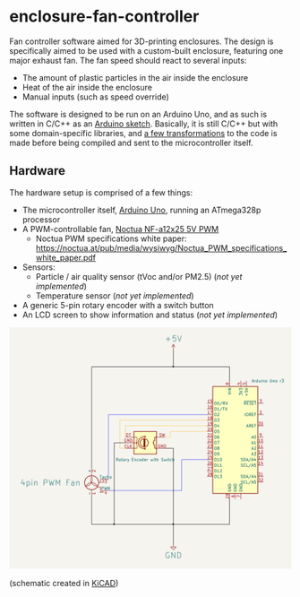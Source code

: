 ﻿# enclosure-fan-controller

Fan controller software aimed for 3D-printing enclosures. The design is specifically aimed to be used with a custom-built enclosure, featuring one major exhaust fan. The fan speed should react to several inputs:
- The amount of plastic particles in the air inside the enclosure
- Heat of the air inside the enclosure
- Manual inputs (such as speed override)

The software is designed to be run on an Arduino Uno, and as such is written in C/C++ as an [Arduino sketch](https://docs.arduino.cc/learn/programming/sketches/). Basically, it is still C/C++ but with some domain-specific libraries, and [a few transformations](https://arduino.github.io/arduino-cli/1.0/sketch-build-process/) to the code is made before being compiled and sent to the microcontroller itself.

## Hardware
The hardware setup is comprised of a few things:
- The microcontroller itself, [Arduino Uno](https://docs.arduino.cc/hardware/uno-rev3/), running an ATmega328p processor
- A PWM-controllable fan, [Noctua NF-a12x25 5V PWM](https://noctua.at/en/nf-a12x25-5v-pwm/specification)
	- Noctua PWM specifications white paper: https://noctua.at/pub/media/wysiwyg/Noctua_PWM_specifications_white_paper.pdf
- Sensors:
	- Particle / air quality sensor (tVoc and/or PM2.5) (_not yet implemented_)
  - Temperature sensor (_not yet implemented_)
- A generic 5-pin rotary encoder with a switch button
- An LCD screen to show information and status (_not yet implemented_)

<img src="schematic.png" alt="drawing" width="700"/>

(schematic created in [KiCAD](https://www.kicad.org/))
